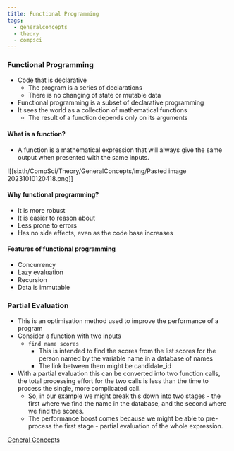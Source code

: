 ```yaml
---
title: Functional Programming
tags:
  - generalconcepts
  - theory
  - compsci
---
```

### Functional Programming

- Code that is declarative
	- The program is a series of declarations
	- There is no changing of state or mutable data
- Functional programming is a subset of declarative programming
- It sees the world as a collection of mathematical functions
	- The result of a function depends only on its arguments


#### What is a function?

- A function is a mathematical expression that will always give the same output when presented with the same inputs.

![[sixth/CompSci/Theory/GeneralConcepts/img/Pasted image 20231010120418.png]]


#### Why functional programming?

- It is more robust
- It is easier to reason about
- Less prone to errors
- Has no side effects, even as the code base increases

#### Features of functional programming

- Concurrency
- Lazy evaluation
- Recursion
- Data is immutable

### Partial Evaluation

- This is an optimisation method used to improve the performance of a program
- Consider a function with two inputs
	- `find name scores`
		- This is intended to find the scores from the list scores for the person named by the variable name in a database of names
		- The link between them might be candidate_id
- With a partial evaluation this can be converted into two function calls, the total processing effort for the two calls is less than the time to process the single, more complicated call.
	- So, in our example we might break this down into two stages - the first where we find the name in the database, and the second where we find the scores.
	- The performance boost comes because we might be able to pre-process the first stage - partial evaluation of the whole expression.



[General Concepts](sixth/CompSci/Theory/GeneralConcepts/GeneralConcepts)